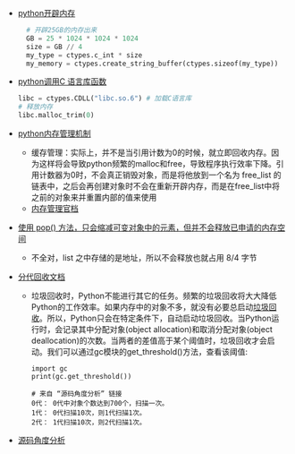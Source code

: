 - [python开辟内存](https://blog.51cto.com/u_16175477/6897570?articleABtest=0)

  ```python
  	# 开辟25GB的内存出来
    GB = 25 * 1024 * 1024 * 1024
    size = GB // 4
    my_type = ctypes.c_int * size
    my_memory = ctypes.create_string_buffer(ctypes.sizeof(my_type))
  ```

- [python调用C 语言库函数](https://www.bilibili.com/read/cv23287285/)

  ```python
  libc = ctypes.CDLL("libc.so.6") # 加载C语言库
  # 释放内存
  libc.malloc_trim(0)
  ```

  

- [python内存管理机制](https://blog.csdn.net/zy010101/article/details/122898332)
  - 缓存管理：实际上，并不是当引用计数为0的时候，就立即回收内存。因为这样将会导致python频繁的malloc和free，导致程序执行效率下降。引用计数器为0时，不会真正销毁对象，而是将他放到一个名为 free_list 的链表中，之后会再创建对象时不会在重新开辟内存，而是在free_list中将之前的对象来并重置内部的值来使用
  - [内存管理官档](https://docs.python.org/zh-cn/3/c-api/memory.html)

- [使用 pop() 方法，只会缩减可变对象中的元素，但并不会释放已申请的内存空间](https://blog.csdn.net/weixin_30905039/article/details/112670370) 

  - 不全对，list 之中存储的是地址，所以不会释放也就占用 8/4 字节

- [分代回收文档](https://www.zhihu.com/question/34895986/answer/2665728706?utm_id=0)

  - 垃圾回收时，Python不能进行其它的任务。频繁的垃圾回收将大大降低Python的工作效率。如果内存中的对象不多，就没有必要总启动[垃圾回收](https://www.zhihu.com/search?q=垃圾回收&search_source=Entity&hybrid_search_source=Entity&hybrid_search_extra={"sourceType"%3A"answer"%2C"sourceId"%3A2665728706})。所以，Python只会在特定条件下，自动启动垃圾回收。当Python运行时，会记录其中分配对象(object allocation)和取消分配对象(object deallocation)的次数。当两者的差值高于某个阈值时，垃圾回收才会启动。我们可以通过gc模块的get_threshold()方法，查看该阈值:

    ```python3
    import gc
    print(gc.get_threshold())
    
    # 来自 “源码角度分析” 链接
    0代： 0代中对象个数达到700个，扫描一次。
    1代： 0代扫描10次，则1代扫描1次。
    2代： 1代扫描10次，则2代扫描1次。
    ```

- [源码角度分析](https://blog.csdn.net/m0_51691302/article/details/123117569?ops_request_misc=%257B%2522request%255Fid%2522%253A%2522169938298716800227480685%2522%252C%2522scm%2522%253A%252220140713.130102334.pc%255Fall.%2522%257D&request_id=169938298716800227480685&biz_id=0&utm_medium=distribute.pc_search_result.none-task-blog-2~all~first_rank_ecpm_v1~rank_v31_ecpm-1-123117569-null-null.142^v96^pc_search_result_base1&utm_term=python%20%E5%9B%9E%E6%94%B6%E6%9C%BA%E5%88%B6%E8%A7%A6%E5%8F%91%E7%9A%84%E6%97%B6%E6%9C%BA&spm=1018.2226.3001.4187)